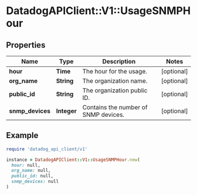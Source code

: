 # DatadogAPIClient::V1::UsageSNMPHour

## Properties

| Name             | Type        | Description                          | Notes      |
| ---------------- | ----------- | ------------------------------------ | ---------- |
| **hour**         | **Time**    | The hour for the usage.              | [optional] |
| **org_name**     | **String**  | The organization name.               | [optional] |
| **public_id**    | **String**  | The organization public ID.          | [optional] |
| **snmp_devices** | **Integer** | Contains the number of SNMP devices. | [optional] |

## Example

```ruby
require 'datadog_api_client/v1'

instance = DatadogAPIClient::V1::UsageSNMPHour.new(
  hour: null,
  org_name: null,
  public_id: null,
  snmp_devices: null
)
```
